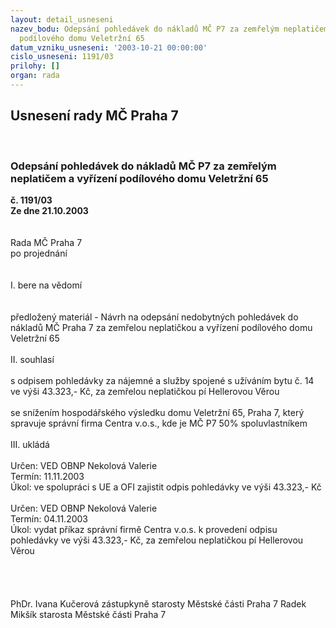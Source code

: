 ```yaml
---
layout: detail_usneseni
nazev_bodu: Odepsání pohledávek do nákladů MČ P7 za zemřelým neplatičem a vyřízení
  podílového domu Veletržní 65
datum_vzniku_usneseni: '2003-10-21 00:00:00'
cislo_usneseni: 1191/03
prilohy: []
organ: rada
---
```

<div id="ucUsn_pList" class="usn">
	<span><h2>Usnesení rady MČ Praha 7 </h2>
<br></span><div class="standBody">
<span><h3>Odepsání pohledávek do nákladů MČ P7 za zemřelým neplatičem a vyřízení podílového domu Veletržní 65</h3></span><div class="center">
		<strong>č. 1191/03</strong><br>
	</div>
<div class="center">
		<strong>Ze dne 21.10.2003</strong><br><br>
	</div>
<br>Rada MČ Praha 7<br>po projednání<br><br><br>I.	bere na vědomí<br><br> <br>předložený materiál - Návrh na odepsání nedobytných pohledávek do nákladů MČ Praha 7 za zemřelou neplatičkou a vyřízení podílového domu Veletržní 65<br><br>II.	souhlasí <br><br>s odpisem pohledávky za nájemné a služby spojené s užíváním bytu č. 14 ve výši 43.323,- Kč, za zemřelou neplatičkou pí Hellerovou Věrou<br><br>se snížením hospodářského výsledku domu Veletržní 65, Praha 7, který spravuje správní firma Centra v.o.s., kde je MČ P7 50% spoluvlastníkem<br><br>III.	ukládá <br><br>Určen:	VED OBNP Nekolová Valerie<br>Termín: 11.11.2003<br>Úkol:	ve spolupráci s UE a OFI zajistit odpis pohledávky ve výši 43.323,- Kč<br> <br>Určen:	VED OBNP Nekolová Valerie<br>Termín: 04.11.2003<br>Úkol:	vydat příkaz správní firmě Centra v.o.s. k provedení odpisu pohledávky ve výši 43.323,- Kč, za zemřelou neplatičkou pí Hellerovou Věrou<br> <br><br> <br>	<br>PhDr. Ivana Kučerová zástupkyně starosty Městské části Praha 7	 Radek Mikšík starosta Městské části Praha 7<br>	<br><br>
</div>
</div>